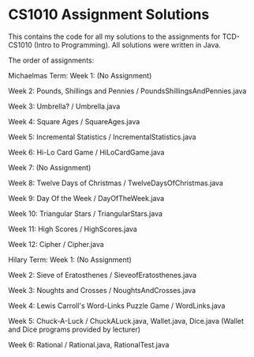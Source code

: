 # CS1010 Assignment Solutions
This contains the code for all my solutions to the assignments for TCD-CS1010 (Intro to Programming). All solutions were written in Java.

The order of assignments:

Michaelmas Term:
Week 1: (No Assignment)

Week 2: Pounds, Shillings and Pennies / PoundsShillingsAndPennies.java

Week 3: Umbrella? / Umbrella.java

Week 4: Square Ages / SquareAges.java

Week 5: Incremental Statistics / IncrementalStatistics.java

Week 6: Hi-Lo Card Game / HiLoCardGame.java

Week 7: (No Assignment)

Week 8: Twelve Days of Christmas / TwelveDaysOfChristmas.java

Week 9: Day Of the Week / DayOfTheWeek.java

Week 10: Triangular Stars / TriangularStars.java

Week 11: High Scores / HighScores.java

Week 12: Cipher / Cipher.java

Hilary Term:
Week 1: (No Assignment)

Week 2: Sieve of Eratosthenes / SieveofEratosthenes.java

Week 3: Noughts and Crosses / NoughtsAndCrosses.java

Week 4: Lewis Carroll's Word-Links Puzzle Game / WordLinks.java

Week 5: Chuck-A-Luck / ChuckALuck.java, Wallet.java, Dice.java (Wallet and Dice programs provided by lecturer)

Week 6: Rational / Rational.java, RationalTest.java